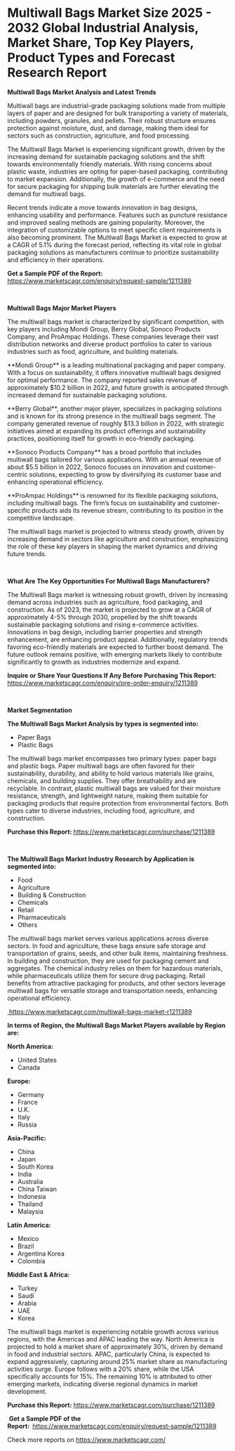 <p><h1>Multiwall Bags Market Size 2025 - 2032 Global Industrial Analysis, Market Share, Top Key Players, Product Types and Forecast Research Report</h1></p><p><strong>Multiwall Bags Market Analysis and Latest Trends</strong></p>
<p><p>Multiwall bags are industrial-grade packaging solutions made from multiple layers of paper and are designed for bulk transporting a variety of materials, including powders, granules, and pellets. Their robust structure ensures protection against moisture, dust, and damage, making them ideal for sectors such as construction, agriculture, and food processing.</p><p>The Multiwall Bags Market is experiencing significant growth, driven by the increasing demand for sustainable packaging solutions and the shift towards environmentally friendly materials. With rising concerns about plastic waste, industries are opting for paper-based packaging, contributing to market expansion. Additionally, the growth of e-commerce and the need for secure packaging for shipping bulk materials are further elevating the demand for multiwall bags.</p><p>Recent trends indicate a move towards innovation in bag designs, enhancing usability and performance. Features such as puncture resistance and improved sealing methods are gaining popularity. Moreover, the integration of customizable options to meet specific client requirements is also becoming prominent. The Multiwall Bags Market is expected to grow at a CAGR of 5.1% during the forecast period, reflecting its vital role in global packaging solutions as manufacturers continue to prioritize sustainability and efficiency in their operations.</p></p>
<p><strong>Get a Sample PDF of the Report:&nbsp;</strong> <a href="https://www.marketscagr.com/enquiry/request-sample/1211389?utm_campaign=2294&utm_medium=2&utm_source=Github&utm_content=ia&utm_term=24032025&utm_id=multiwall-bags">https://www.marketscagr.com/enquiry/request-sample/1211389</a></p>
<p>&nbsp;</p>
<p><strong>Multiwall Bags Major Market Players</strong></p>
<p><p>The multiwall bags market is characterized by significant competition, with key players including Mondi Group, Berry Global, Sonoco Products Company, and ProAmpac Holdings. These companies leverage their vast distribution networks and diverse product portfolios to cater to various industries such as food, agriculture, and building materials.</p><p>**Mondi Group** is a leading multinational packaging and paper company. With a focus on sustainability, it offers innovative multiwall bags designed for optimal performance. The company reported sales revenue of approximately $10.2 billion in 2022, and future growth is anticipated through increased demand for sustainable packaging solutions.</p><p>**Berry Global**, another major player, specializes in packaging solutions and is known for its strong presence in the multiwall bags segment. The company generated revenue of roughly $13.3 billion in 2022, with strategic initiatives aimed at expanding its product offerings and sustainability practices, positioning itself for growth in eco-friendly packaging.</p><p>**Sonoco Products Company** has a broad portfolio that includes multiwall bags tailored for various applications. With an annual revenue of about $5.5 billion in 2022, Sonoco focuses on innovation and customer-centric solutions, expecting to grow by diversifying its customer base and enhancing operational efficiency.</p><p>**ProAmpac Holdings** is renowned for its flexible packaging solutions, including multiwall bags. The firm’s focus on sustainability and customer-specific products aids its revenue stream, contributing to its position in the competitive landscape.</p><p>The multiwall bags market is projected to witness steady growth, driven by increasing demand in sectors like agriculture and construction, emphasizing the role of these key players in shaping the market dynamics and driving future trends.</p></p>
<p>&nbsp;</p>
<p><strong>What Are The Key Opportunities For Multiwall Bags Manufacturers?</strong></p>
<p><p>The Multiwall Bags market is witnessing robust growth, driven by increasing demand across industries such as agriculture, food packaging, and construction. As of 2023, the market is projected to grow at a CAGR of approximately 4-5% through 2030, propelled by the shift towards sustainable packaging solutions and rising e-commerce activities. Innovations in bag design, including barrier properties and strength enhancement, are enhancing product appeal. Additionally, regulatory trends favoring eco-friendly materials are expected to further boost demand. The future outlook remains positive, with emerging markets likely to contribute significantly to growth as industries modernize and expand.</p></p>
<p><strong>Inquire or Share Your Questions If Any Before Purchasing This Report:</strong> <a href="https://www.marketscagr.com/enquiry/pre-order-enquiry/1211389?utm_campaign=2294&utm_medium=2&utm_source=Github&utm_content=ia&utm_term=24032025&utm_id=multiwall-bags">https://www.marketscagr.com/enquiry/pre-order-enquiry/1211389</a></p>
<p>&nbsp;</p>
<p><strong>Market Segmentation</strong></p>
<p><strong>The Multiwall Bags Market Analysis by types is segmented into:</strong></p>
<p><ul><li>Paper Bags</li><li>Plastic Bags</li></ul></p>
<p><p>The multiwall bags market encompasses two primary types: paper bags and plastic bags. Paper multiwall bags are often favored for their sustainability, durability, and ability to hold various materials like grains, chemicals, and building supplies. They offer breathability and are recyclable. In contrast, plastic multiwall bags are valued for their moisture resistance, strength, and lightweight nature, making them suitable for packaging products that require protection from environmental factors. Both types cater to diverse industries, including food, agriculture, and construction.</p></p>
<p><strong>Purchase this Report:&nbsp;</strong><a href="https://www.marketscagr.com/purchase/1211389?utm_campaign=2294&utm_medium=2&utm_source=Github&utm_content=ia&utm_term=24032025&utm_id=multiwall-bags">https://www.marketscagr.com/purchase/1211389</a></p>
<p>&nbsp;</p>
<p><strong>The Multiwall Bags Market Industry Research by Application is segmented into:</strong></p>
<p><ul><li>Food</li><li>Agriculture</li><li>Building & Construction</li><li>Chemicals</li><li>Retail</li><li>Pharmaceuticals</li><li>Others</li></ul></p>
<p><p>The multiwall bags market serves various applications across diverse sectors. In food and agriculture, these bags ensure safe storage and transportation of grains, seeds, and other bulk items, maintaining freshness. In building and construction, they are used for packaging cement and aggregates. The chemical industry relies on them for hazardous materials, while pharmaceuticals utilize them for secure drug packaging. Retail benefits from attractive packaging for products, and other sectors leverage multiwall bags for versatile storage and transportation needs, enhancing operational efficiency.</p></p>
<p><a href="https://www.marketscagr.com/multiwall-bags-market-r1211389?utm_campaign=2294&utm_medium=2&utm_source=Github&utm_content=ia&utm_term=24032025&utm_id=multiwall-bags">&nbsp;https://www.marketscagr.com/multiwall-bags-market-r1211389</a></p>
<p><strong>In terms of Region, the Multiwall Bags Market Players available by Region are:</strong></p>
<p>
    <p> <strong> North America: </strong>
        <ul>
            <li>United States</li>
            <li>Canada</li>
        </ul>
        </p> 
    <p> <strong> Europe: </strong>
        <ul>
            <li>Germany</li>
            <li>France</li>
            <li>U.K.</li>
            <li>Italy</li>
            <li>Russia</li>
        </ul>
        </p> 
    <p> <strong> Asia-Pacific: </strong>
        <ul>
            <li>China</li>
            <li>Japan</li>
            <li>South Korea</li>
            <li>India</li>
            <li>Australia</li>
            <li>China Taiwan</li>
            <li>Indonesia</li>
            <li>Thailand</li>
            <li>Malaysia</li>
        </ul>
        </p> 
    <p> <strong> Latin America: </strong>
        <ul>
            <li>Mexico</li>
            <li>Brazil</li>
            <li>Argentina Korea</li>
            <li>Colombia</li>
        </ul>
        </p> 
    <p> <strong> Middle East & Africa: </strong>
        <ul>
            <li>Turkey</li>
            <li>Saudi</li>
            <li>Arabia</li>
            <li>UAE</li>
            <li>Korea</li>
        </ul>
    </p>
    </p>
<p><p>The multiwall bags market is experiencing notable growth across various regions, with the Americas and APAC leading the way. North America is projected to hold a market share of approximately 30%, driven by demand in food and industrial sectors. APAC, particularly China, is expected to expand aggressively, capturing around 25% market share as manufacturing activities surge. Europe follows with a 20% share, while the USA specifically accounts for 15%. The remaining 10% is attributed to other emerging markets, indicating diverse regional dynamics in market development.</p></p>
<p><strong>Purchase this Report: </strong><a href="https://www.marketscagr.com/purchase/1211389?utm_campaign=2294&utm_medium=2&utm_source=Github&utm_content=ia&utm_term=24032025&utm_id=multiwall-bags">https://www.marketscagr.com/purchase/1211389</a></p>
<p>&nbsp;<strong>Get a Sample PDF of the Report:&nbsp;&nbsp;</strong><a href="https://www.marketscagr.com/enquiry/request-sample/1211389?utm_campaign=2294&utm_medium=2&utm_source=Github&utm_content=ia&utm_term=24032025&utm_id=multiwall-bags">https://www.marketscagr.com/enquiry/request-sample/1211389</a></p>
<p><strong></strong></p>
<p>Check more reports on <a href="https://www.marketscagr.com/?utm_campaign=2294&utm_medium=2&utm_source=Github&utm_content=ia&utm_term=24032025&utm_id=multiwall-bags">https://www.marketscagr.com/</a></p>